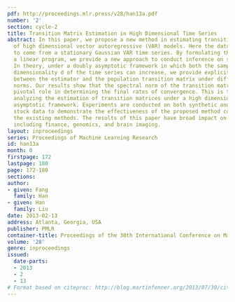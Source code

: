 ```yaml
---
pdf: http://proceedings.mlr.press/v28/han13a.pdf
number: '2'
section: cycle-2
title: Transition Matrix Estimation in High Dimensional Time Series
abstract: In this paper, we propose a new method in estimating transition matrices
  of high dimensional vector autoregressive (VAR) models. Here the data are assumed
  to come from a stationary Gaussian VAR time series. By formulating the problem as
  a linear program, we provide a new approach to conduct inference on such models.
  In theory, under a doubly asymptotic framework in which both the sample size T and
  dimensionality d of the time series can increase, we provide explicit rates of convergence
  between the estimator and the population transition matrix under different matrix
  norms. Our results show that the spectral norm of the transition matrix plays a
  pivotal role in determining the final rates of convergence. This is the first work
  analyzing the estimation of transition matrices under a high dimensional doubly
  asymptotic framework. Experiments are conducted on both synthetic and real-world
  stock data to demonstrate the effectiveness of the proposed method compared with
  the existing methods. The results of this paper have broad impact on different applications,
  including finance, genomics, and brain imaging.
layout: inproceedings
series: Proceedings of Machine Learning Research
id: han13a
month: 0
firstpage: 172
lastpage: 180
page: 172-180
sections: 
author:
- given: Fang
  family: Han
- given: Han
  family: Liu
date: 2013-02-13
address: Atlanta, Georgia, USA
publisher: PMLR
container-title: Proceedings of the 30th International Conference on Machine Learning
volume: '28'
genre: inproceedings
issued:
  date-parts:
  - 2013
  - 2
  - 13
# Format based on citeproc: http://blog.martinfenner.org/2013/07/30/citeproc-yaml-for-bibliographies/
---
```

